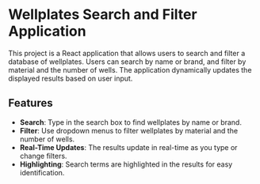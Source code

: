 # Wellplates Search and Filter Application

This project is a React application that allows users to search and filter a database of wellplates. Users can search by name or brand, and filter by material and the number of wells. The application dynamically updates the displayed results based on user input.

## Features

- **Search**: Type in the search box to find wellplates by name or brand.
- **Filter**: Use dropdown menus to filter wellplates by material and the number of wells.
- **Real-Time Updates**: The results update in real-time as you type or change filters.
- **Highlighting**: Search terms are highlighted in the results for easy identification.
